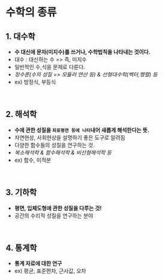 # 수학의 종류

## 1. 대수학  
- **수 대신에 문자(미지수)를 쓰거나, 수학법칙을 나타내는 것이다.** 
- 대수 : 대신하는 수 => 즉, 미지수  
- 일반적인 수,식을 문제로 다룬다.  
- *정수론(수의 성질 => 모듈러 연산 등) & 선형대수학(벡터,행렬) 등*
- ex) 방정식, 부등식

<br>

## 2. 해석학
- **수에 관한 성질을 `좌표평면 등에 나타`내어 새롭게 해석한다는 뜻.**  
- 자연현상, 사회현상을 설명하기 좋은 도구로 알려짐
- 다양한 함수들의 성질을 연구하는 것.  
- *복소해석학 & 함수해석학 & 비선형해석학 등*
- ex) 함수, 미적분

<br>

## 3. 기하학
- **평면, 입체도형에 관한 성질을 다루는 것!**  
- 공간의 수리적 성질을 연구하는 분야  

<br>

## 4. 통계학
- **통계 자료에 대한 연구**  
- ex) 평균, 표준편차, 근사값, 오차